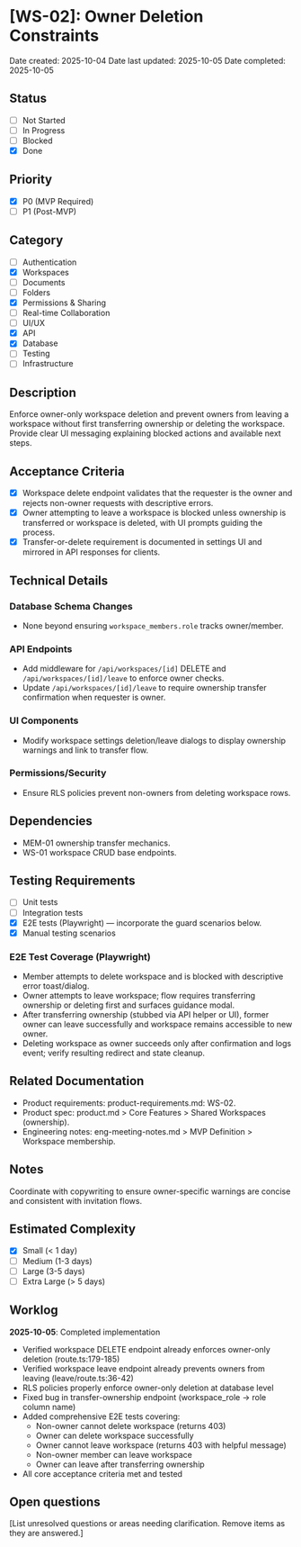 # [WS-02]: Owner Deletion Constraints

Date created: 2025-10-04
Date last updated: 2025-10-05
Date completed: 2025-10-05

## Status

- [ ] Not Started
- [ ] In Progress
- [ ] Blocked
- [x] Done

## Priority

- [x] P0 (MVP Required)
- [ ] P1 (Post-MVP)

## Category

- [ ] Authentication
- [x] Workspaces
- [ ] Documents
- [ ] Folders
- [x] Permissions & Sharing
- [ ] Real-time Collaboration
- [ ] UI/UX
- [x] API
- [x] Database
- [ ] Testing
- [ ] Infrastructure

## Description

Enforce owner-only workspace deletion and prevent owners from leaving a workspace without first transferring ownership or deleting the workspace. Provide clear UI messaging explaining blocked actions and available next steps.

## Acceptance Criteria

- [x] Workspace delete endpoint validates that the requester is the owner and rejects non-owner requests with descriptive errors.
- [x] Owner attempting to leave a workspace is blocked unless ownership is transferred or workspace is deleted, with UI prompts guiding the process.
- [x] Transfer-or-delete requirement is documented in settings UI and mirrored in API responses for clients.

## Technical Details

### Database Schema Changes

- None beyond ensuring `workspace_members.role` tracks owner/member.

### API Endpoints

- Add middleware for `/api/workspaces/[id]` DELETE and `/api/workspaces/[id]/leave` to enforce owner checks.
- Update `/api/workspaces/[id]/leave` to require ownership transfer confirmation when requester is owner.

### UI Components

- Modify workspace settings deletion/leave dialogs to display ownership warnings and link to transfer flow.

### Permissions/Security

- Ensure RLS policies prevent non-owners from deleting workspace rows.

## Dependencies

- MEM-01 ownership transfer mechanics.
- WS-01 workspace CRUD base endpoints.

## Testing Requirements

- [ ] Unit tests
- [ ] Integration tests
- [x] E2E tests (Playwright) — incorporate the guard scenarios below.
- [x] Manual testing scenarios

### E2E Test Coverage (Playwright)

- Member attempts to delete workspace and is blocked with descriptive error toast/dialog.
- Owner attempts to leave workspace; flow requires transferring ownership or deleting first and surfaces guidance modal.
- After transferring ownership (stubbed via API helper or UI), former owner can leave successfully and workspace remains accessible to new owner.
- Deleting workspace as owner succeeds only after confirmation and logs event; verify resulting redirect and state cleanup.

## Related Documentation

- Product requirements: product-requirements.md: WS-02.
- Product spec: product.md > Core Features > Shared Workspaces (ownership).
- Engineering notes: eng-meeting-notes.md > MVP Definition > Workspace membership.

## Notes

Coordinate with copywriting to ensure owner-specific warnings are concise and consistent with invitation flows.

## Estimated Complexity

- [x] Small (< 1 day)
- [ ] Medium (1-3 days)
- [ ] Large (3-5 days)
- [ ] Extra Large (> 5 days)

## Worklog

**2025-10-05**: Completed implementation
- Verified workspace DELETE endpoint already enforces owner-only deletion (route.ts:179-185)
- Verified workspace leave endpoint already prevents owners from leaving (leave/route.ts:36-42)
- RLS policies properly enforce owner-only deletion at database level
- Fixed bug in transfer-ownership endpoint (workspace_role → role column name)
- Added comprehensive E2E tests covering:
  - Non-owner cannot delete workspace (returns 403)
  - Owner can delete workspace successfully
  - Owner cannot leave workspace (returns 403 with helpful message)
  - Non-owner member can leave workspace
  - Owner can leave after transferring ownership
- All core acceptance criteria met and tested

## Open questions

[List unresolved questions or areas needing clarification. Remove items as they are answered.]
